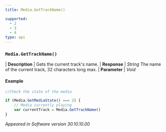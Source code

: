 ```yaml
---
title: Media.GetTrackName()

supported:
  - 2
  - 3
  - 4
type: api
---
```


### `Media.GetTrackName()`

| **Description** | Gets the current track's name.
| **Response** | *String*  The name of the current track, 32 characters long max.
| **Parameter**   | *Void*

#### Example

```javascript
//Check the state of the media

if (Media.GetMediaState() === 2) {
	// Media currently playing
	var currentTrack = Media.GetTrackName()
}
```

*Appeared in Software version 30.10.10.00*